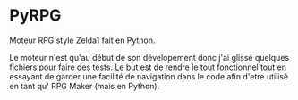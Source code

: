 # PyRPG
Moteur RPG style Zelda1 fait en Python.

Le moteur n'est qu'au début de son dévelopement donc j'ai glissé quelques fichiers pour faire des tests.
Le but est de rendre le tout fonctionnel tout en essayant de garder une facilité de navigation dans le code afin d'etre utilisé en tant qu' RPG Maker (mais en Python).
